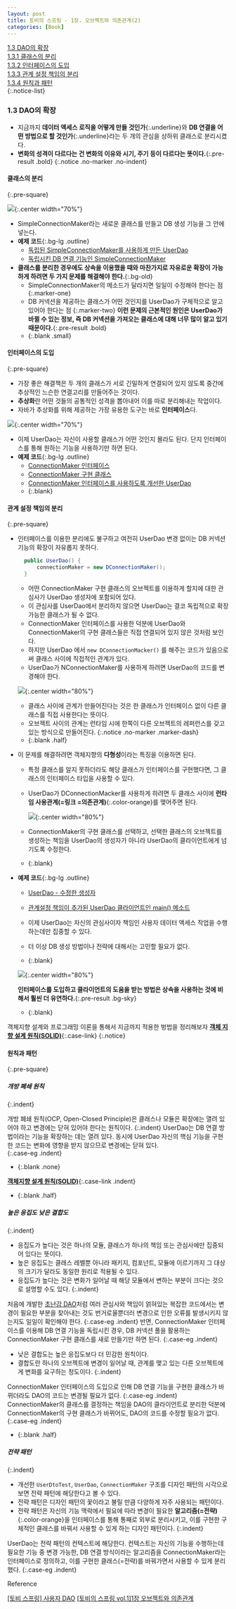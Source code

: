```yaml
---
layout: post
title: 토비의 스프링 - 1장. 오브젝트와 의존관계(2)
categories: [Book]
---
```


[1.3 DAO의 확장](#13-dao의-확장)  
[1.3.1 클래스의 분리](#클래스의-분리)  
[1.3.2 인터페이스의 도입](#인터페이스의-도입)  
[1.3.3 관계 설정 책임의 분리](#관계-설정-책임의-분리)  
[1.3.4 원칙과 패턴](#원칙과-패턴)  
{:.notice-list}

### 1.3 DAO의 확장
- 지금까지 **데이터 액세스 로직을 어떻게 만들 것인가**{:.underline}와 **DB 연결을 어떤 방법으로 할 것인가**{:.underline}라는 두 개의 관심을 상하위 클래스로 분리시켰다.
- **변화의 성격이 다르다는 건 변화의 이유와 시기, 주기 등이 다르다는 뜻이다.**{:.pre-result .bold}
{:.notice .no-marker .no-indent}

#### 클래스의 분리
{:.pre-square}

![](https://user-images.githubusercontent.com/40616436/75679116-5e1bf700-5cd2-11ea-8700-f176678ca17b.png){:.center width="70%"}

- SimpleConnectionMaker라는 새로운 클래스를 만들고 DB 생성 기능을 그 안에 넣는다.
- **예제 코드**{:.bg-lg .outline}
  - [독립된 SimpleConnectionMaker를 사용하게 만든 UserDao](https://github.com/pageprologue/toby-spring3-1/blob/main/Vol1-30/Ch1/1.3.1/src/springbook/user/dao/UserDao.java#LC10)
  - [독립시킨 DB 연결 기능인 SimpleConnectionMaker](https://github.com/pageprologue/toby-spring3-1/blob/main/Vol1-30/Ch1/1.3.1/src/springbook/user/dao/SimpleConnectionMaker.java#LC7)
- **클래스를 분리한 경우에도 상속을 이용했을 때와 마찬가지로 자유로운 확장이 가능하게 하려면 두 가지 문제를 해결해야 한다.**{:.bg-old}
  - SimpleConnectionMaker의 메소드가 달라지면 일일이 수정해야 한다는 점
  {:.marker-one}
  - DB 커넥션을 제공하는 클래스가 어떤 것인지를 UserDao가 구체적으로 알고 있어야 한다는 점
  {:.marker-two}
  **이런 문제의 근본적인 원인은 UserDao가 바뀔 수 있는 정보, 즉 DB 커넥션을 가져오는 클래스에 대해 너무 많이 알고 있기 때문이다.**{:.pre-result .bold}
  - {:.blank .small}


#### 인터페이스의 도입
{:.pre-square}
- 가장 좋은 해결책은 두 개의 클래스가 서로 긴밀하게 연결되어 있지 않도록 중간에 추상적인 느슨한 연결고리를 만들어주는 것이다.
- **추상화**란 어떤 것들의 공통적인 성격을 뽑아내어 이를 따로 분리해내는 작업이다.
- 자바가 추상화를 위해 제공하는 가장 유용한 도구는 바로 **인터페이스**다.

![](https://user-images.githubusercontent.com/40616436/75682088-2c0d9380-5cd8-11ea-9894-3a819ba18a2b.png){:.center width="70%"}

- 이제 UserDao는 자신이 사용할 클래스가 어떤 것인지 몰라도 된다. 단지 인터페이스를 통해 원하는 기능을 사용하기만 하면 된다.
- **예제 코드**{:.bg-lg .outline}
  - [ConnectionMaker 인터페이스](https://github.com/pageprologue/toby-spring3-1/blob/main/Vol1-30/Ch1/1.3.2/src/springbook/user/dao/ConnectionMaker.java)
  - [ConnectionMaker 구현 클래스](https://github.com/pageprologue/toby-spring3-1/blob/main/Vol1-30/Ch1/1.3.2/src/springbook/user/dao/DConnectionMaker.java)
  - [ConnectionMaker 인터페이스를 사용하도록 개선한 UserDao](https://github.com/pageprologue/toby-spring3-1/blob/main/Vol1-30/Ch1/1.3.2/src/springbook/user/dao/UserDao.java#LC11)
  - {:.blank}


#### 관계 설정 책임의 분리
{:.pre-square}

- 인터페이스를 이용한 분리에도 불구하고 여전히 UserDao 변경 없이는 DB 커넥션 기능의 확장이 자유롭지 못하다.
  
  ```java
    public UserDao() {
        connectionMaker = new DConnectionMaker();
    }
  ```
  - 어떤 ConnectionMaker 구현 클래스의 오브젝트를 이용하게 할지에 대한 관심사가 UserDao 생성자에 포함되어 있다.
  - 이 관심사를 UserDao에서 분리하지 않으면 UserDao는 결코 독립적으로 확장 가능한 클래스가 될 수 없다.
  - ConnectionMaker 인터페이스를 사용한 덕분에 UserDao와 ConnectionMaker의 구현 클래스들은 직접 연결되어 있지 않은 것처럼 보인다.
  - 하지만 UserDao 에서 `new DConnectionMacker()` 를 해주는 코드가 있음으로써 클래스 사이에 직접적인 관계가 있다.
  - UserDao가 NConnectionMaker를 사용하게 하려면 UserDao의 코드를 변경해야 한다.

  ![](https://user-images.githubusercontent.com/40616436/75683517-9f180980-5cda-11ea-804e-106bea7825cd.png){:.center width="80%"}

  - 클래스 사이에 관계가 만들어진다는 것은 한 클래스가 인터페이스 없이 다른 클래스를 직접 사용한다는 뜻이다.  
  - 오브젝트 사이의 관계는 런타임 시에 한쪽이 다른 오브젝트의 레퍼런스를 갖고 있는 방식으로 만들어진다.
  {:.notice .no-marker .marker-dash}
  - {:.blank .half}

- 이 문제를 해결하려면 객체지향의 **다형성**이라는 특징을 이용하면 된다.
  - 특정 클래스를 알지 못하더라도 해당 클래스가 인터페이스를 구현했다면, 그 클래스의 인터페이스 타입을 사용할 수 있다.  
  - UserDao가 DConnectionMacker를 사용하게 하려면 두 클래스 사이에 **런타임 사용관계(=링크 =의존관계)**{:.color-orange}를 맺어주면 된다.

    ![](https://user-images.githubusercontent.com/40616436/75683933-5280fe00-5cdb-11ea-9c4c-a5a8ad5f3885.png){:.center width="80%"}
  
  - ConnectionMaker의 구현 클래스를 선택하고, 선택한 클래스의 오브젝트를 생성하는 책임을 UserDao의 생성자가 아니라 UserDao의 클라이언트에게 넘기도록 수정한다.
  - {:.blank}

- **예제 코드**{:.bg-lg .outline}
  - [UserDao - 수정한 생성자](https://github.com/pageprologue/toby-spring3-1/blob/main/Vol1-30/Ch1/1.3.3/src/springbook/user/dao/UserDao.java#LC11)
  - [관계설정 책임이 추가된 UserDao 클라이언트인 main() 메소드](https://github.com/pageprologue/toby-spring3-1/blob/main/Vol1-30/Ch1/1.3.3/src/springbook/user/dao/UserDaoTest.java#LC7)

  - 이제 UserDao는 자신의 관심사이자 책임인 사용자 데이터 액세스 작업을 수행하는데만 집중할 수 있다. 
  - 더 이상 DB 생성 방법이나 전략에 대해서는 고민할 필요가 없다.
  - {:.blank}

  ![](https://img1.daumcdn.net/thumb/R1280x0/?scode=mtistory2&fname=https%3A%2F%2Fblog.kakaocdn.net%2Fdn%2FOocy4%2Fbtq1WKBCJK4%2FnF6wFTSWjX1TJECsVULCb0%2Fimg.png){:.center width="80%"}
  
  **인터페이스를 도입하고 클라이언트의 도움을 받는 방법은 상속을 사용하는 것에 비해서 훨씬 더 유연하다.**{:.pre-result .bg-sky}

  - {:.blank}

객체지향 설계와 프로그래밍 이론을 통해서 지금까지 적용한 벙법을 정리해보자 **[객체 지향 설계 원칙(SOLID)]()**{:.case-link}
{:.notice}

#### 원칙과 패턴
{:.pre-square}

##### 개방 폐쇄 원칙
{:.indent}

개방 폐쇄 원칙(OCP, Open-Closed Principle)은 클래스나 모듈은 확장에는 열려 있어야 하고 변경에는 닫혀 있어야 한다는 원칙이다.
{:.indent}
UserDao는 DB 연결 방법이라는 기능을 확장하는 데는 열려 있다. 동시에 UserDao 자신의 핵심 기능을 구현한 코드는 변화에 영향을 받지 않으므로 변경에는 닫혀 있다.  
{:.case-eg .indent}
- {:.blank .none}

**[객체지향 설계 원칙(SOLID)]()**{:.case-link .indent}
- {:.blank .half}

##### 높은 응집도 낮은 결합도
{:.indent}

- 응집도가 높다는 것은 하나의 모듈, 클래스가 하나의 책임 또는 관심사에만 집중되어 있다는 뜻이다.
- 높은 응집도는 클래스 레벨뿐 아니라 패키지, 컴포넌트, 모듈에 이르기까지 그 대상의 크기가 달라도 동일한 원리로 적용될 수 있다.
- 응집도가 높다는 것은 변화가 일어날 때 해당 모듈에서 변하는 부분이 크다는 것으로 설명할 수도 있다.
{:.indent}

처음에 개발한 [초난감 DAO](https://pageprologue.github.io/book/2022/02/04/toby-1-2/#11-%EC%B4%88%EB%82%9C%EA%B0%90-dao)처럼 여러 관심사와 책임이 얽혀있는 복잡한 코드에서는 변경이 필요한 부분을 찾아내는 것도 번거로울뿐더러 변경으로 인한 오류를 발생시키지 않는지도 일일이 확인해야 한다.
{:.case-eg .indent}
반면, ConnectionMaker 인터페이스를 이용해 DB 연결 기능을 독립시킨 경우, DB 커넥션 풀을 활용하는 ConnectionMaker 구현 클래스를 새로 만들기만 하면 된다. 
{:.case-eg .indent}

- 낮은 결합도는 높은 응집도보다 더 민감한 원칙이다.
- 결합도란 하나의 오브젝트에 변경이 일어날 때, 관계를 맺고 있는 다른 오브젝트에게 변화를 요구하는 정도이다.
{:.indent}

ConnectionMaker 인터페이스의 도입으로 인해 DB 연결 기능을 구현한 클래스가 바뀌더라도 DAO의 코드는 변경될 필요가 없다.
{:.case-eg .indent}
ConnectionMaker의 클래스를 결정하는 책임을 DAO의 클라이언트로 분리한 덕분에 ConnectionMaker의 구현 클래스가 바뀌어도, DAO의 코드를 수정할 필요가 없다.
{:.case-eg .indent}
- {:.blank .half}


##### 전략 패턴
{:.indent}
- 개선한 `UserDtoTest`, `UserDao`, `ConnectionMaker` 구조를 디자인 패턴의 시각으로 보면 전략 패턴에 해당한다고 볼 수 있다.
- 전략 패턴은 디자인 패턴의 꽃이라고 불릴 만큼 다양하게 자주 사용되는 패턴이다.
- 전략 패턴은 자신의 기능 맥락에서 필요에 따라 변경이 필요한 **알고리즘(=전략)**{:.color-orange}을 인터페이스를 통해 통째로 외부로 분리시키고, 이를 구현한 구체적인 클래스를 바꿔서 사용할 수 있게 하는 디자인 패턴이다.
{:.indent}

UserDao는 전략 패턴의 컨텍스트에 해당한다. 컨텍스트는 자신의 기능을 수행하는데 필요한 기능 중 변경 가능한, DB 연결 방식이라는 알고리즘을 ConnectionMaker라는 인터페이스로 정의하고, 이를 구현한 클래스(=전략)를 바꿔가면서 사용할 수 있게 분리했다. 
{:.case-eg .indent}

<div class="post-reference">
   <p>Reference</p>
   <a href="https://it-mesung.tistory.com/111">[토비 스프링] 사용자 DAO</a>
   <a href="https://roadofdevelopment.tistory.com/39">[토비의 스프링 vol.1]1장 오브젝트와 의존관계</a>
</div>